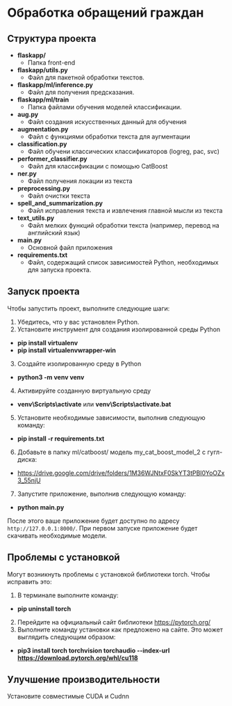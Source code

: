 # Обработка обращений граждан

## Структура проекта

- **flaskapp/**
  - Папка front-end
- **flaskapp/utils.py**
  - Файл для пакетной обработки текстов.
- **flaskapp/ml/inference.py**
  - Файл для получения предсказания.
- **flaskapp/ml/train**
  - Папка файлами обучения моделей классификации.
- **aug.py**
  - Файл создания искусственных данный для обучения
- **augmentation.py**
  - Файл с функциями обработки текста для аугментации
- **classification.py**
  - Файл обучени классических классификаторов (logreg, pac, svc)
- **performer_classifier.py**
  - Файл для классификации с помощью CatBoost
- **ner.py**
  - Файл получения локации из текста
- **preprocessing.py**
  - Файл очистки текста
- **spell_and_summarization.py**
  - Файл исправления текста и извлечения главной мысли из текста
- **text_utils.py**
  - Файл мелких функций обработки текста (например, перевод на английский язык) 
- **main.py**
  - Основной файл приложения
- **requirements.txt**
  - Файл, содержащий список зависимостей Python, необходимых для запуска проекта.

## Запуск проекта

Чтобы запустить проект, выполните следующие шаги:

1. Убедитесь, что у вас установлен Python.
2. Установите инструмент для создания изолированной среды Python 
- **pip install virtualenv**
- **pip install virtualenvwrapper-win**
3. Создайте изолированную среду в Python 
- **python3 -m venv venv**
4. Активируйте созданную виртуальную среду
- **venv\Scripts\activate** или **venv\Scripts\activate.bat**
5. Установите необходимые зависимости, выполнив следующую команду:
- **pip install -r requirements.txt**
6. Добавьте в папку ml/catboost/ модель my_cat_boost_model_2 с гугл-диска:
- https://drive.google.com/drive/folders/1M36WJNtxF0SkYT3tPBI0YoOZx3_55njU
7. Запустите приложение, выполнив следующую команду:
- **python main.py**

После этого ваше приложение будет доступно по адресу `http://127.0.0.1:8000/`.
При первом запуске приложение будет скачивать необходимые модели.

## Проблемы с установкой
Могут возникнуть проблемы с установкой библиотеки torch.
Чтобы исправить это:
1. В терминале выполните команду:
- **pip uninstall torch**
2. Перейдите на официальный сайт библиотеки https://pytorch.org/
3. Выполните команду установки как предложено на сайте. Это может выглядить следующим образом:
- **pip3 install torch torchvision torchaudio --index-url https://download.pytorch.org/whl/cu118**

## Улучшение производительности
Установите совместимые CUDA и Cudnn



